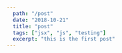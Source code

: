 ```yaml
---
  path: "/post"
  date: "2018-10-21"
  title: "post"
  tags: ["jsx", "js", "testing"]
  excerpt: "this is the first post"
---
```

